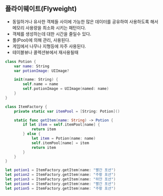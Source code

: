 ## 플라이웨이트(Flyweight)

* 동일하거나 유사한 객체들 사이에 가능한 많은 데이터를 공유하여 사용하도록 해서 메모리 사용량을 최소화 시키는 패턴이다.
* 객체를 생성하는데 대한 시간을 줄일수 있다.
* 풀(Pool)에 의해 관리, 사용된다.
* 게임에서 나무나 지형등에 자주 사용된다.
* 테이블뷰나 콜렉션뷰에서 재사용될때

```swift
class Potion {
    var name: String
    var potionImage: UIImage?

    init(name: String) {
        self.name = name
        self.potionImage = UIImage(named: name)
    }
}

class ItemFactory {
    private static var itemPool = [String: Potion]()

    static func getItem(name: String) -> Potion {
        if let item = self.itemPool[name] {
            return item
        } else {
            let item = Potion(name: name)
            self.itemPool[name] = item
            return item
        }
    }
}

let potion1 = ItemFactory.getItem(name: "빨간 포션")
let potion2 = ItemFactory.getItem(name: "주황 포션")
let potion3 = ItemFactory.getItem(name: "하얀 포션")
let potion4 = ItemFactory.getItem(name: "빨간 포션")
let potion5 = ItemFactory.getItem(name: "주황 포션")
```

